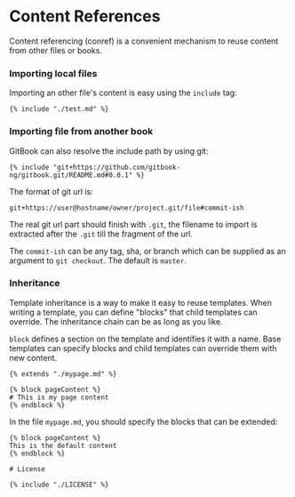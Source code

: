 # Content References

Content referencing (conref) is a convenient mechanism to reuse content from other files or books.

### Importing local files

Importing an other file's content is easy using the `include` tag:

```
{% include "./test.md" %}
```

### Importing file from another book

GitBook can also resolve the include path by using git:

```
{% include "git+https://github.com/gitbook-ng/gitbook.git/README.md#0.0.1" %}
```

The format of git url is:

```
git+https://user@hostname/owner/project.git/file#commit-ish
```

The real git url part should finish with `.git`, the filename to import is extracted after the `.git` till the fragment of the url.

The `commit-ish` can be any tag, sha, or branch which can be supplied as an argument to `git checkout`. The default is `master`.

### Inheritance

Template inheritance is a way to make it easy to reuse templates. When writing a template, you can define "blocks" that child templates can override. The inheritance chain can be as long as you like.

`block` defines a section on the template and identifies it with a name. Base templates can specify blocks and child templates can override them with new content.

```
{% extends "./mypage.md" %}

{% block pageContent %}
# This is my page content
{% endblock %}
```

In the file `mypage.md`, you should specify the blocks that can be extended:

```
{% block pageContent %}
This is the default content
{% endblock %}

# License

{% include "./LICENSE" %}
```
